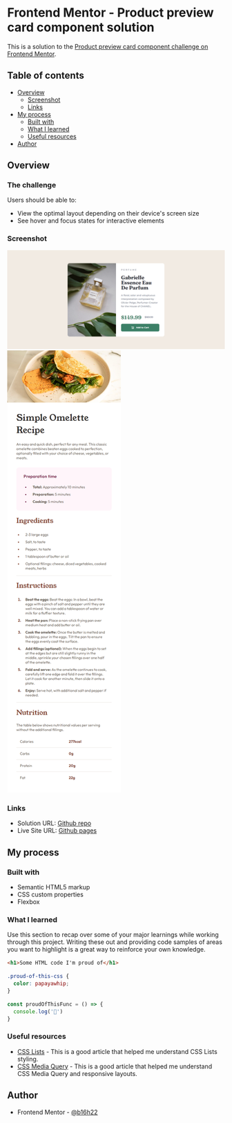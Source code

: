 # Frontend Mentor - Product preview card component solution

This is a solution to the [Product preview card component challenge on Frontend Mentor](https://www.frontendmentor.io/challenges/product-preview-card-component-GO7UmttRfa). 

## Table of contents

- [Overview](#overview)
  - [Screenshot](#screenshot)
  - [Links](#links)
- [My process](#my-process)
  - [Built with](#built-with)
  - [What I learned](#what-i-learned)
  - [Useful resources](#useful-resources)
- [Author](#author)

## Overview

### The challenge

Users should be able to:

- View the optimal layout depending on their device's screen size
- See hover and focus states for interactive elements

### Screenshot

![](./screenshots/desktop_design.png)
![](./screenshots/mobile_design.png)

### Links

- Solution URL: [Github repo](https://github.com/b16h22/product_preview_card_component_solution)
- Live Site URL: [Github pages](https://b16h22.github.io/product_preview_card_component_solution/)

## My process

### Built with

- Semantic HTML5 markup
- CSS custom properties
- Flexbox

### What I learned

Use this section to recap over some of your major learnings while working through this project. Writing these out and providing code samples of areas you want to highlight is a great way to reinforce your own knowledge.

```html
<h1>Some HTML code I'm proud of</h1>
```
```css
.proud-of-this-css {
  color: papayawhip;
}
```
```js
const proudOfThisFunc = () => {
  console.log('🎉')
}
```

### Useful resources

- [CSS Lists](https://www.w3schools.com/css/css_list.asp) - This is a good article that helped me understand CSS Lists styling.
- [CSS Media Query](https://www.w3schools.com/css/css_rwd_mediaqueries.asp) - This is a good article that helped me understand CSS Media Query and responsive layouts.

## Author

- Frontend Mentor - [@b16h22](https://www.frontendmentor.io/profile/b16h22)